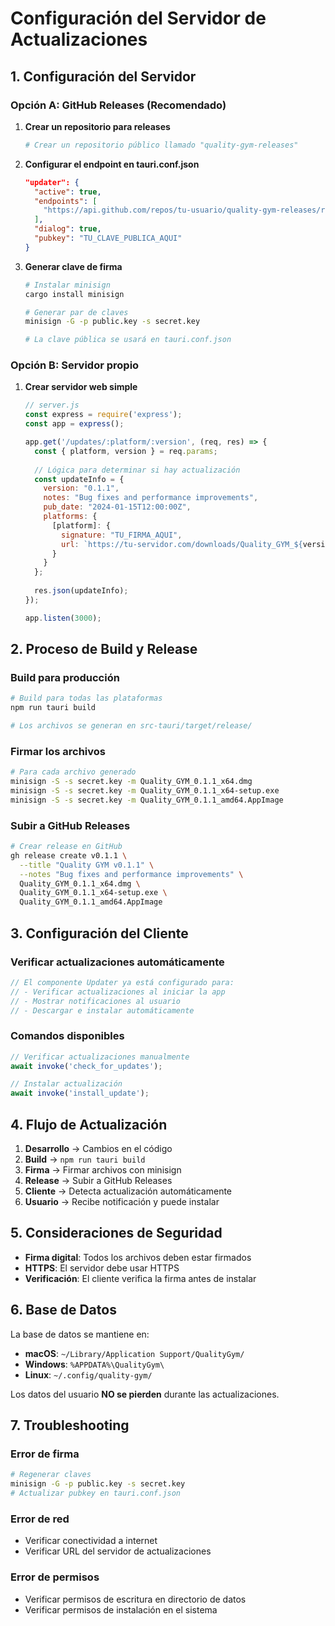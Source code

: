# Configuración del Servidor de Actualizaciones

## 1. Configuración del Servidor

### Opción A: GitHub Releases (Recomendado)

1. **Crear un repositorio para releases**
   ```bash
   # Crear un repositorio público llamado "quality-gym-releases"
   ```

2. **Configurar el endpoint en tauri.conf.json**
   ```json
   "updater": {
     "active": true,
     "endpoints": [
       "https://api.github.com/repos/tu-usuario/quality-gym-releases/releases/latest"
     ],
     "dialog": true,
     "pubkey": "TU_CLAVE_PUBLICA_AQUI"
   }
   ```

3. **Generar clave de firma**
   ```bash
   # Instalar minisign
   cargo install minisign
   
   # Generar par de claves
   minisign -G -p public.key -s secret.key
   
   # La clave pública se usará en tauri.conf.json
   ```

### Opción B: Servidor propio

1. **Crear servidor web simple**
   ```javascript
   // server.js
   const express = require('express');
   const app = express();
   
   app.get('/updates/:platform/:version', (req, res) => {
     const { platform, version } = req.params;
     
     // Lógica para determinar si hay actualización
     const updateInfo = {
       version: "0.1.1",
       notes: "Bug fixes and performance improvements",
       pub_date: "2024-01-15T12:00:00Z",
       platforms: {
         [platform]: {
           signature: "TU_FIRMA_AQUI",
           url: `https://tu-servidor.com/downloads/Quality_GYM_${version}_${platform}.zip`
         }
       }
     };
     
     res.json(updateInfo);
   });
   
   app.listen(3000);
   ```

## 2. Proceso de Build y Release

### Build para producción
```bash
# Build para todas las plataformas
npm run tauri build

# Los archivos se generan en src-tauri/target/release/
```

### Firmar los archivos
```bash
# Para cada archivo generado
minisign -S -s secret.key -m Quality_GYM_0.1.1_x64.dmg
minisign -S -s secret.key -m Quality_GYM_0.1.1_x64-setup.exe
minisign -S -s secret.key -m Quality_GYM_0.1.1_amd64.AppImage
```

### Subir a GitHub Releases
```bash
# Crear release en GitHub
gh release create v0.1.1 \
  --title "Quality GYM v0.1.1" \
  --notes "Bug fixes and performance improvements" \
  Quality_GYM_0.1.1_x64.dmg \
  Quality_GYM_0.1.1_x64-setup.exe \
  Quality_GYM_0.1.1_amd64.AppImage
```

## 3. Configuración del Cliente

### Verificar actualizaciones automáticamente
```javascript
// El componente Updater ya está configurado para:
// - Verificar actualizaciones al iniciar la app
// - Mostrar notificaciones al usuario
// - Descargar e instalar automáticamente
```

### Comandos disponibles
```javascript
// Verificar actualizaciones manualmente
await invoke('check_for_updates');

// Instalar actualización
await invoke('install_update');
```

## 4. Flujo de Actualización

1. **Desarrollo** → Cambios en el código
2. **Build** → `npm run tauri build`
3. **Firma** → Firmar archivos con minisign
4. **Release** → Subir a GitHub Releases
5. **Cliente** → Detecta actualización automáticamente
6. **Usuario** → Recibe notificación y puede instalar

## 5. Consideraciones de Seguridad

- **Firma digital**: Todos los archivos deben estar firmados
- **HTTPS**: El servidor debe usar HTTPS
- **Verificación**: El cliente verifica la firma antes de instalar

## 6. Base de Datos

La base de datos se mantiene en:
- **macOS**: `~/Library/Application Support/QualityGym/`
- **Windows**: `%APPDATA%\QualityGym\`
- **Linux**: `~/.config/quality-gym/`

Los datos del usuario **NO se pierden** durante las actualizaciones.

## 7. Troubleshooting

### Error de firma
```bash
# Regenerar claves
minisign -G -p public.key -s secret.key
# Actualizar pubkey en tauri.conf.json
```

### Error de red
- Verificar conectividad a internet
- Verificar URL del servidor de actualizaciones

### Error de permisos
- Verificar permisos de escritura en directorio de datos
- Verificar permisos de instalación en el sistema 